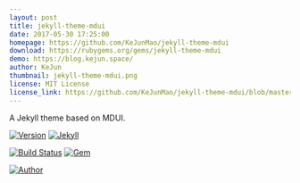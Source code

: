 ```yaml
---
layout: post
title: jekyll-theme-mdui
date: 2017-05-30 17:25:00 
homepage: https://github.com/KeJunMao/jekyll-theme-mdui
download: https://rubygems.org/gems/jekyll-theme-mdui
demo: https://blog.kejun.space/
author: KeJun
thumbnail: jekyll-theme-mdui.png
license: MIT License
license_link: https://github.com/KeJunMao/jekyll-theme-mdui/blob/master/LICENSE.txt
---
```


A Jekyll theme based on MDUI.

[![Version](https://img.shields.io/badge/version-0.1.0-green.svg?style=flat-square)]()
[![Jekyll](https://img.shields.io/badge/Jekyll-3.4+-green.svg?style=flat-square)](https://jekyllrb.com/)

[![Build Status](https://img.shields.io/travis/KeJunMao/jekyll-theme-mdui.svg?style=flat-square)](https://travis-ci.org/KeJunMao/jekyll-theme-mdui)
[![Gem](https://img.shields.io/gem/dt/jekyll-theme-mdui.svg?style=flat-square)](https://rubygems.org/gems/jekyll-theme-mdui/)

[![Author](https://img.shields.io/badge/author-KeJun-blue.svg?style=flat-square)](https://blog.kejun.space)
